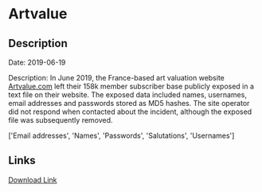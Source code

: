 # Artvalue

## Description

Date: 2019-06-19

Description:
In June 2019, the France-based art valuation website <a href="http://artvalue.com/" target="_blank" rel="noopener">Artvalue.com</a> left their 158k member subscriber base publicly exposed in a text file on their website. The exposed data included names, usernames, email addresses and passwords stored as MD5 hashes. The site operator did not respond when contacted about the incident, although the exposed file was subsequently removed.


['Email addresses', 'Names', 'Passwords', 'Salutations', 'Usernames']

## Links

[Download Link](https://link-to.net/1229997/384.54674239615105/dynamic/?r=YXJ0dmFsdWUuY29t)
